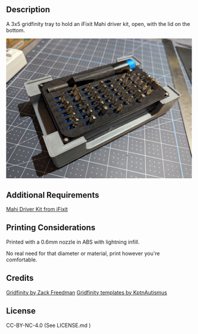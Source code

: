 Description
-----------

A 3x5 gridfinity tray to hold an iFixit Mahi driver kit, open, with the lid on the bottom.  

![Picture of the print](photo.jpg)

Additional Requirements
-----------------------

[Mahi Driver Kit from iFixit](https://www.ifixit.com/products/mahi-driver-kit-48-bit-driver-kit)

Printing Considerations
-----------------------

Printed with a 0.6mm nozzle in ABS with lightning infill.

No real need for that diameter or material, print however you're comfortable.

Credits
-------

[Gridfinity by Zack Freedman](https://gridfinity.xyz/)
[Gridfinity templates by KptnAutismus](https://github.com/KptnAutismus/KptnAutismus)

License
-------

CC-BY-NC-4.0 (See LICENSE.md )

